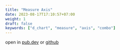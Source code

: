 ```yaml
---
title: "Measure Axis"
date: 2023-08-17T17:10:57+07:00
weight: 1
draft: false
keywords: ["d_chart", "measure", "axis", "combo"]
---
```


open in [pub.dev](https://pub.dev/packages/d_chart) or [github](https://github.com/indratrisnar/d_chart)
